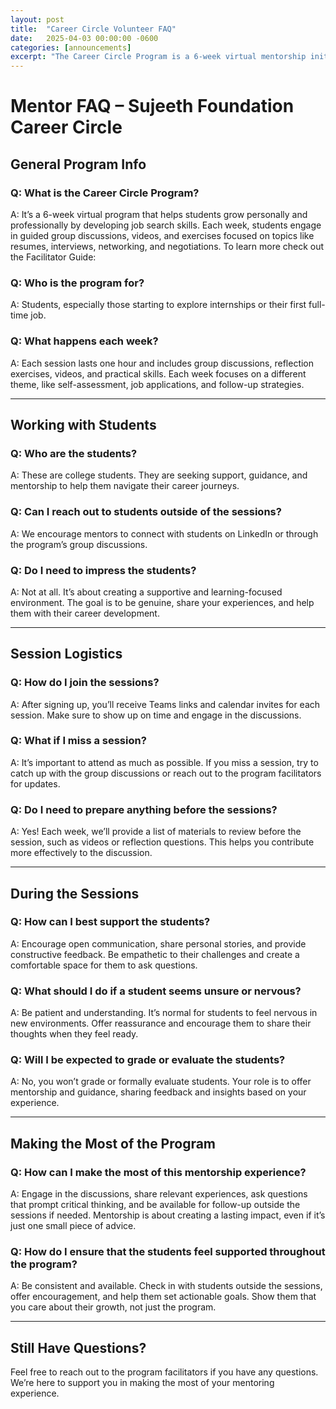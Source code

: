 ```yaml
---
layout: post
title:  "Career Circle Volunteer FAQ"
date:   2025-04-03 00:00:00 -0600
categories: [announcements]
excerpt: "The Career Circle Program is a 6-week virtual mentorship initiative aimed at helping college juniors navigate the job search process. Each week, mentors guide students through topics such as self-assessment, resume building, networking, interviews, and follow-up strategies. Mentors provide valuable support, share personal experiences, and offer actionable advice, fostering a nurturing environment where students can ask questions and gain insight from experienced professionals. As a mentor, your role is to encourage, guide, and share your experiences. While you won’t be grading or evaluating students, you will help them reflect on their goals, overcome challenges, and build confidence. You can engage with students during sessions and outside of them through LinkedIn. The sessions involve active discussions, videos, and exercises, so it’s important to prepare ahead of time to contribute meaningfully. Building relationships with your mentees is key to making the most of this mentorship experience."
---
```

# Mentor FAQ – Sujeeth Foundation Career Circle

## General Program Info

### Q: What is the Career Circle Program?
A: It’s a 6-week virtual program that helps students grow personally and professionally by developing job search skills. Each week, students engage in guided group discussions, videos, and exercises focused on topics like resumes, interviews, networking, and negotiations.  To learn more check out the Facilitator Guide: 

### Q: Who is the program for?
A: Students, especially those starting to explore internships or their first full-time job. 

### Q: What happens each week?
A: Each session lasts one hour and includes group discussions, reflection exercises, videos, and practical skills. Each week focuses on a different theme, like self-assessment, job applications, and follow-up strategies.

---

## Working with Students

### Q: Who are the students?
A: These are college students. They are seeking support, guidance, and mentorship to help them navigate their career journeys.

### Q: Can I reach out to students outside of the sessions?
A: We encourage mentors to connect with students on LinkedIn or through the program’s group discussions. 

### Q: Do I need to impress the students?
A: Not at all. It’s about creating a supportive and learning-focused environment. The goal is to be genuine, share your experiences, and help them with their career development.

---

## Session Logistics

### Q: How do I join the sessions?
A: After signing up, you’ll receive Teams links and calendar invites for each session. Make sure to show up on time and engage in the discussions.

### Q: What if I miss a session?
A: It’s important to attend as much as possible. If you miss a session, try to catch up with the group discussions or reach out to the program facilitators for updates.

### Q: Do I need to prepare anything before the sessions?
A: Yes! Each week, we’ll provide a list of materials to review before the session, such as videos or reflection questions. This helps you contribute more effectively to the discussion.

---

## During the Sessions

### Q: How can I best support the students?
A: Encourage open communication, share personal stories, and provide constructive feedback. Be empathetic to their challenges and create a comfortable space for them to ask questions.

### Q: What should I do if a student seems unsure or nervous?
A: Be patient and understanding. It’s normal for students to feel nervous in new environments. Offer reassurance and encourage them to share their thoughts when they feel ready.

### Q: Will I be expected to grade or evaluate the students?
A: No, you won’t grade or formally evaluate students. Your role is to offer mentorship and guidance, sharing feedback and insights based on your experience.

---

## Making the Most of the Program

### Q: How can I make the most of this mentorship experience?
A: Engage in the discussions, share relevant experiences, ask questions that prompt critical thinking, and be available for follow-up outside the sessions if needed. Mentorship is about creating a lasting impact, even if it’s just one small piece of advice.

### Q: How do I ensure that the students feel supported throughout the program?
A: Be consistent and available. Check in with students outside the sessions, offer encouragement, and help them set actionable goals. Show them that you care about their growth, not just the program.

---

## Still Have Questions?
Feel free to reach out to the program facilitators if you have any questions. We’re here to support you in making the most of your mentoring experience.

